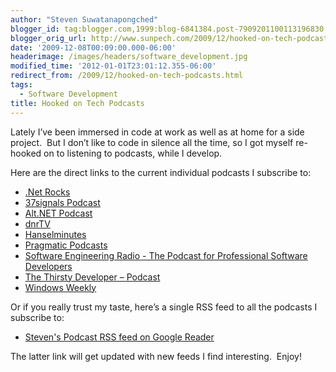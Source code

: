 ```yaml
---
author: "Steven Suwatanapongched"
blogger_id: tag:blogger.com,1999:blog-6841384.post-7909201100113196830
blogger_orig_url: http://www.sunpech.com/2009/12/hooked-on-tech-podcasts.html
date: '2009-12-08T00:09:00.000-06:00'
headerimage: /images/headers/software_development.jpg
modified_time: '2012-01-01T23:01:12.355-06:00'
redirect_from: /2009/12/hooked-on-tech-podcasts.html
tags:
  - Software Development
title: Hooked on Tech Podcasts
---
```



Lately I’ve been immersed in code at work as well as at home for a side project.&#160; But I don’t like to code in silence all the time, so I got myself re-hooked on to listening to podcasts, while I develop.

Here are the direct links to the current individual podcasts I subscribe to:

<ul>   
  <li><a href="http://feeds.feedburner.com/netRocksFullMp3Downloads" target="_blank" rel="noopener noreferrer">.Net Rocks</a></li>    
  <li><a href="http://feeds.feedburner.com/37signals_podcast" target="_blank" rel="noopener noreferrer">37signals Podcast</a></li>    
  <li><a href="http://feeds.feedburner.com/altnetpodcast" target="_blank" rel="noopener noreferrer">Alt.NET Podcast</a></li>    
  <li><a href="http://feeds.feedburner.com/DnrtvWmv" target="_blank" rel="noopener noreferrer">dnrTV</a></li>
  <li><a href="http://feeds.feedburner.com/HanselminutesCompleteMP3" target="_blank" rel="noopener noreferrer">Hanselminutes</a></li>    
  <li><a href="http://pragprog.com/podcasts/feed.rss" target="_blank" rel="noopener noreferrer">Pragmatic Podcasts</a></li>    
  <li><a href="http://se-radio.net/rss" target="_blank" rel="noopener noreferrer">Software Engineering Radio - The Podcast for Professional Software Developers</a></li>    
  <li><a href="http://feeds.feedburner.com/ThirstyDeveloperPodcast" target="_blank" rel="noopener noreferrer">The Thirsty Developer – Podcast</a></li>    
  <li><a href="http://leoville.tv/podcasts/ww.xml" target="_blank" rel="noopener noreferrer">Windows Weekly</a></li>
</ul>

Or if you really trust my taste, here’s a single RSS feed to all the podcasts I subscribe to:

<ul>
  <li><a href="http://www.google.com/reader/public/atom/user%2F16938590580940313293%2Flabel%2FPodcasts" target="_blank" rel="noopener noreferrer">Steven's Podcast RSS feed on Google Reader</a></li>
</ul>

The latter link will get updated with new feeds I find interesting.&#160; Enjoy!